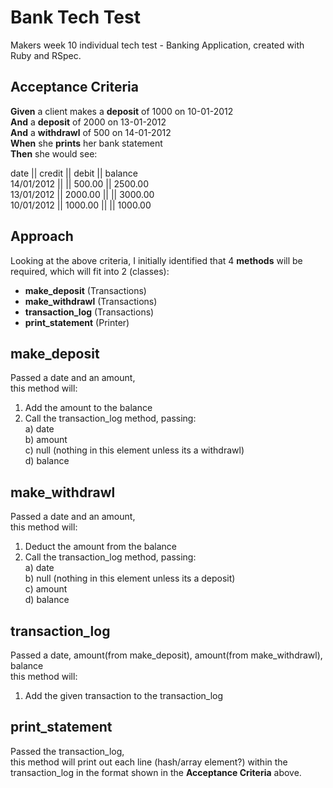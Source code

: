 # Bank Tech Test

Makers week 10 individual tech test - Banking Application, created with Ruby and RSpec.

## Acceptance Criteria

**Given** a client makes a **deposit** of 1000 on 10-01-2012 <br />
**And** a **deposit** of 2000 on 13-01-2012 <br />
**And** a **withdrawl** of 500 on 14-01-2012 <br />
**When** she **prints** her bank statement <br />
**Then** she would see: <br />

date || credit || debit || balance <br />
14/01/2012 || || 500.00 || 2500.00 <br />
13/01/2012 || 2000.00 || || 3000.00 <br />
10/01/2012 || 1000.00 || || 1000.00 <br />

## Approach

Looking at the above criteria, I initially identified that 4 **methods** will be required, which will fit into 2 (classes):

- **make_deposit** (Transactions)
- **make_withdrawl** (Transactions)
- **transaction_log** (Transactions)
- **print_statement** (Printer)

## make_deposit
Passed a date and an amount, <br />
this method will: <br />
1) Add the amount to the balance <br />
2) Call the transaction_log method, passing: <br />
a) date <br />
b) amount <br />
c) null (nothing in this element unless its a withdrawl) <br />
d) balance

## make_withdrawl
Passed a date and an amount, <br />
this method will: <br />
1) Deduct the amount from the balance
2) Call the transaction_log method, passing: <br />
a) date <br />
b) null (nothing in this element unless its a deposit) <br />
c) amount <br />
d) balance

## transaction_log
Passed a date, amount(from make_deposit), amount(from make_withdrawl), balance <br />
this method will: <br />
1) Add the given transaction to the transaction_log

## print_statement
Passed the transaction_log, <br />
this method will print out each line (hash/array element?) within the transaction_log in the format shown in the **Acceptance Criteria** above.
